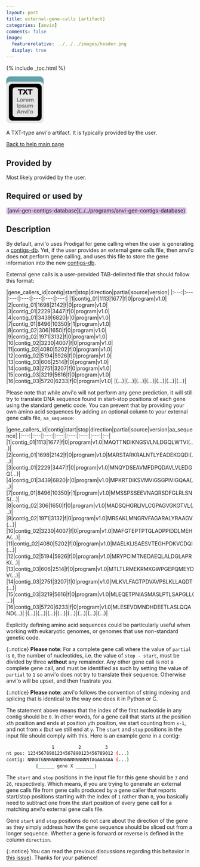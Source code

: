 ```yaml
---
layout: post
title: external-gene-calls [artifact]
categories: [anvio]
comments: false
image:
  featurerelative: ../../../images/header.png
  display: true
---
```



{% include _toc.html %}


<img src="../../images/icons/TXT.png" alt="TXT" style="width:100px; border:none" />

A TXT-type anvi'o artifact. It is typically provided by the user.

[Back to help main page](../../)

## Provided by


Most likely provided by the user.


## Required or used by

<p style="text-align: left" markdown="1"><span style="background:#dcbfe8; padding: 0px 3px 2px 3px; border-radius: 5px;">[anvi-gen-contigs-database](../../programs/anvi-gen-contigs-database)</span></p>

## Description

By default, anvi&#39;o uses Prodigal for gene calling when the user is generating a [contigs-db](/software/anvio/help/artifacts/contigs-db). Yet, if the user provides an external gene calls file, then anvi&#39;o does not perform gene calling, and uses this file to store the gene information into the new [contigs-db](/software/anvio/help/artifacts/contigs-db).

External gene calls is a user-provided TAB-delimited file that should follow this format:

|gene_callers_id|contig|start|stop|direction|partial|source|version|
|:---:|:---|:---:|:---:|:---:|:---:|:---:|
|1|contig_01|1113|1677|f|0|program|v1.0|
|2|contig_01|1698|2142|f|0|program|v1.0|
|3|contig_01|2229|3447|f|0|program|v1.0|
|4|contig_01|3439|6820|r|0|program|v1.0|
|7|contig_01|8496|10350|r|1|program|v1.0|
|8|contig_02|306|1650|f|0|program|v1.0|
|9|contig_02|1971|3132|f|0|program|v1.0|
|10|contig_02|3230|4007|f|0|program|v1.0|
|11|contig_02|4080|5202|f|0|program|v1.0|
|12|contig_02|5194|5926|f|0|program|v1.0|
|13|contig_03|606|2514|f|0|program|v1.0|
|14|contig_03|2751|3207|f|0|program|v1.0|
|15|contig_03|3219|5616|f|0|program|v1.0|
|16|contig_03|5720|6233|f|0|program|v1.0|
|(...)|(...)|(...)|(...)|(...)|(...)|(...)|

Please note that while anvi&#39;o will not perform any gene prediction, it will still try to translate DNA sequence found in start-stop positions of each gene using the standard genetic code. You can prevent that by providing your own amino acid sequences by adding an optional column to your external gene calls file, `aa_sequence`:

|gene_callers_id|contig|start|stop|direction|partial|source|version|aa_sequence|
|:---:|:---|:---:|:---:|:---:|:---:|:---:|:--|
|1|contig_01|1113|1677|f|0|program|v1.0|MAQTTNDIKNGSVLNLDGQLWTVI(...)|
|2|contig_01|1698|2142|f|0|program|v1.0|MARSTARKRALNTLYEADEKGQDI(...)|
|3|contig_01|2229|3447|f|0|program|v1.0|MNQYDSEAVMFDPQDAVLVLEDGQ(...)|
|4|contig_01|3439|6820|r|0|program|v1.0|MPKRTDIKSVMVIGSGPIVIGQAA(...)|
|7|contig_01|8496|10350|r|1|program|v1.0|MMSSPSSEEVNAQRSDFGLRLSNS(...)|
|8|contig_02|306|1650|f|0|program|v1.0|MADSQHGRLIVLCGPAGVGKGTVL(...)|
|9|contig_02|1971|3132|f|0|program|v1.0|MRSAKLMNGRVFAGARALYRAAGV(...)|
|10|contig_02|3230|4007|f|0|program|v1.0|MAFGTEPTPTGLADPPIDDLMEHA(...)|
|11|contig_02|4080|5202|f|0|program|v1.0|MAELKLISAESVTEGHPDKVCDQI(...)|
|12|contig_02|5194|5926|f|0|program|v1.0|MRYPCIMTNEDAEQLALDGLAPRK(...)|
|13|contig_03|606|2514|f|0|program|v1.0|MTLTLRMEKRMKGWPGEPQMEYDV(...)|
|14|contig_03|2751|3207|f|0|program|v1.0|MLKVLFAGTPDVAVPSLKLLAQDT(...)|
|15|contig_03|3219|5616|f|0|program|v1.0|MLEQETPNIASMASLPTLSAPGLL(...)|
|16|contig_03|5720|6233|f|0|program|v1.0|MLESEVDMNDHDEETLASLQQAND(...)|
|(...)|(...)|(...)|(...)|(...)|(...)|(...)|(...)|

Explicitly defining amino acid sequences could be particularly useful when working with eukaryotic genomes, or genomes that use non-standard genetic code.

{:.notice}
**Please note**: For a complete gene call where the value of `partial` is `0`, the number of nucleotides, i.e. the value of `stop - start`, must be divided by three **without** any remainder. Any other gene call is not a complete gene call, and must be identified as such by setting the value of `partial` to `1` so anvi&#39;o does not try to translate their sequence. Otherwise anvi&#39;o will be upset, and then frustrate you.

{:.notice}
**Please note**: anvi&#39;o follows the convention of string indexing and splicing that is identical to the way one does it in Python or C.

The statement above means that the index of the first nucleotide in any contig should be `0`. In other words, for a gene call that starts at the position `x`th position and ends at position `y`th position, we start counting from `x-1`, and not from `x` (but we still end at `y`. The `start` and `stop` positions in the input file should comply with this. Here is an example gene in a contig:

``` bash
                 1         2         3
nt pos: 12345678901234567890123456789012 (...)
contig: NNNATGNNNNNNNNNNNNNNNNNTAGAAAAAA (...)
           |______ gene X _______|
```

The `start` and `stop` positions in the input file for this gene should be `3` and `26`, respectively. Which means, if you are trying to generate an external gene calls file from gene calls produced by a gene caller that reports start/stop positions starting with the index of `1` rather than `0`, you basically need to subtract one from the start position of every gene call for a matching anvi&#39;o external gene calls file.

Gene `start` and `stop` positions do not care about the direction of the gene as they simply address how the gene sequence should be sliced out from a longer sequence. Whether a gene is forward or reverse is defined in the column `direction`.

{:.notice}
You can read the previous discussions regarding this behavior in [this issue](https://github.com/meren/anvio/issues/374)). Thanks for your patience!




